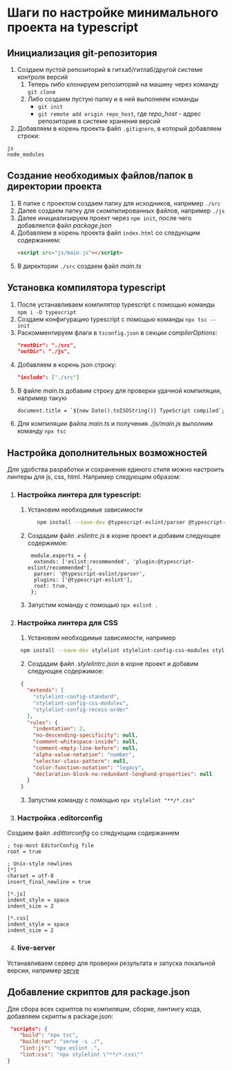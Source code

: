 # Шаги по настройке минимального проекта на typescript

## Инициализация git-репозитория

1. Создаем пустой репозиторий в гитхаб/гитлаб/другой системе контроля версий
    1. Теперь либо клонируем репозиторий на машину через команду `git clone`
    2. Либо создаем пустую папку и в ней выполняем команды
        - `git init`
        - `git remote add origin repo_host`, где *repo_host* - адрес репозитория в системе хранения версий
2. Добавляем в корень проекта файл `.gitignore`, в который добавляем строки:

```
js
node_modules
```

## Создание необходимых файлов/папок в директории проекта

1. В папке с проектом создаем папку для исходников, например `./src`
2. Далее создаем папку для скомпилированных файлов, например `./js`
3. Далее инициализируем проект через `npm init`, после чего добавляется файл *package.json*
4. Добавляем в корень проекта файл `index.html` со следующим содержанием:
   ```HTML
   <script src="js/main.js"></script>
   ```
5. В директории `./src` создаем файл *main.ts*

## Установка компилятора typescript

1. После устанавливаем компилятор typescript с помощью команды `npm i -D typescript`
2. Создаем конфигурацию typescript с помощью команды `npx tsc --init`
3. Раскомментируем флаги в `tsconfig.json` в секции *compilerOptions*:
   ```JSON
   "rootDir": "./src",
   "outDir": "./js",
   ```
4. Добавляем в корень json строку:
   ```JSON
   "include": ["./src"]
   ```
5. В файле *main.ts* добавим строку для проверки удачной компиляции, например такую
   ```TS
   document.title = `${new Date().toISOString()} TypeScript compiled`;
   ```
6. Для компиляции файла *main.ts* и получения *./js/main.js* выполним команду `npx tsc`

## Настройка дополнительных возможностей

Для удобства разработки и сохранения единого стиля можно настроить линтеры для js, css, html. Например следующим
образом:

1. ### Настройка линтера для typescript:
    1. Установим необходимые зависимости
       ```BASH
          npm install --save-dev @typescript-eslint/parser @typescript-eslint/eslint-plugin eslint
       ```
    2. Создадим файл *.eslintrc.js* в корне проект и добавим следующее содержимое:
       ```JS
        module.exports = {
         extends: ['eslint:recommended', 'plugin:@typescript-eslint/recommended'],
         parser: '@typescript-eslint/parser',
         plugins: ['@typescript-eslint'],
         root: true,
        };
       ```
    3. Запустим команду с помощью `npx eslint .`
2. ### Настройка линтера для CSS
   1. Установим необходимые зависимости, например 
     ```BASH
      npm install --save-dev stylelint stylelint-config-css-modules stylelint-config-recess-order stylelint-config-standard
     ```
   2. Создадим файл *.stylelintrc.json* в корне проект и добавим следующее содержимое:
     ```JSON
      {
        "extends": [
          "stylelint-config-standard",
          "stylelint-config-css-modules",
          "stylelint-config-recess-order"
        ],
        "rules": {
          "indentation": 2,
          "no-descending-specificity": null,
          "comment-whitespace-inside": null,
          "comment-empty-line-before": null,
          "alpha-value-notation": "number",
          "selector-class-pattern": null,
          "color-function-notation": "legacy",
          "declaration-block-no-redundant-longhand-properties": null
        }
      }
     ```
   3. Запустим команду с помощью `npx stylelint "**/*.css"`
3. ### Настройка .editorconfig
Создаем файл *.edittorconfig* со следующим содержанием
```
; top-most EditorConfig file
root = true

; Unix-style newlines
[*]
charset = utf-8
insert_final_newline = true

[*.js]
indent_style = space
indent_size = 2

[*.css]
indent_style = space
indent_size = 2
```
4. ### live-server
Устанавливаем сервер для проверки результата и запуска локальной версии, например [serve](https://www.npmjs.com/package/serve)

## Добавление скриптов для package.json
Для сбора всех скриптов по компиляции, сборке, линтингу кода, добавляем скрипты в package.json:
```JSON
 "scripts": {
    "build": "npx tsc",
    "build:run": "serve -s ./",
    "lint:js": "npx eslint .",
    "lint:css": "npx stylelint \"**/*.css\""
}
```
